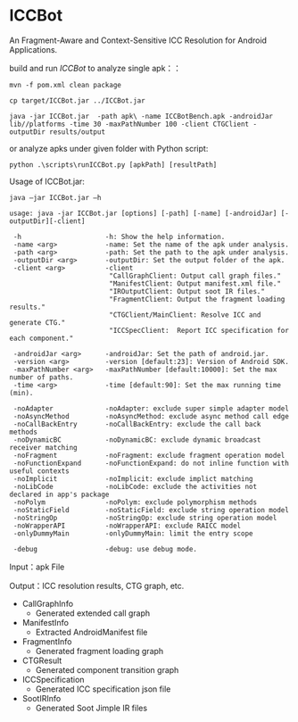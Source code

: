 # ICCBot
An Fragment-Aware and Context-Sensitive ICC Resolution for Android Applications.



build and run *ICCBot* to analyze single apk：：
```
mvn -f pom.xml clean package

cp target/ICCBot.jar ../ICCBot.jar

java -jar ICCBot.jar  -path apk\ -name ICCBotBench.apk -androidJar lib//platforms -time 30 -maxPathNumber 100 -client CTGClient -outputDir results/output
```
or analyze apks under given folder with Python script:

```
python .\scripts\runICCBot.py [apkPath] [resultPath]
```



Usage of ICCBot.jar:

```
java –jar ICCBot.jar –h

usage: java -jar ICCBot.jar [options] [-path] [-name] [-androidJar] [-outputDir][-client]
 
 -h                     -h: Show the help information.
 -name <arg>            -name: Set the name of the apk under analysis.
 -path <arg>            -path: Set the path to the apk under analysis.
 -outputDir <arg>       -outputDir: Set the output folder of the apk.
 -client <arg>          -client 
                         "CallGraphClient: Output call graph files."
                         "ManifestClient: Output manifest.xml file."
                         "IROutputClient: Output soot IR files."
                         "FragmentClient: Output the fragment loading results."
                         "CTGClient/MainClient: Resolve ICC and generate CTG."
                         "ICCSpecClient:  Report ICC specification for each component."
                        
 -androidJar <arg>      -androidJar: Set the path of android.jar.                
 -version <arg>         -version [default:23]: Version of Android SDK.
 -maxPathNumber <arg>   -maxPathNumber [default:10000]: Set the max number of paths.
 -time <arg>            -time [default:90]: Set the max running time (min).

 -noAdapter             -noAdapter: exclude super simple adapter model
 -noAsyncMethod         -noAsyncMethod: exclude async method call edge
 -noCallBackEntry       -noCallBackEntry: exclude the call back methods
 -noDynamicBC           -noDynamicBC: exclude dynamic broadcast receiver matching
 -noFragment            -noFragment: exclude fragment operation model
 -noFunctionExpand      -noFunctionExpand: do not inline function with useful contexts
 -noImplicit            -noImplicit: exclude implict matching
 -noLibCode             -noLibCode: exclude the activities not declared in app's package
 -noPolym               -noPolym: exclude polymorphism methods
 -noStaticField         -noStaticField: exclude string operation model
 -noStringOp            -noStringOp: exclude string operation model
 -noWrapperAPI          -noWrapperAPI: exclude RAICC model
 -onlyDummyMain         -onlyDummyMain: limit the entry scope

 -debug                 -debug: use debug mode.
```



Input：apk File

Output：ICC resolution results, CTG graph, etc.

+ CallGraphInfo
  + Generated extended call graph
+ ManifestInfo
  + Extracted AndroidManifest file
+ FragmentInfo
  + Generated fragment loading graph
+ CTGResult
  + Generated component transition graph
+ ICCSpecification
  + Generated ICC specification json file
+ SootIRInfo
  + Generated Soot Jimple IR files 



